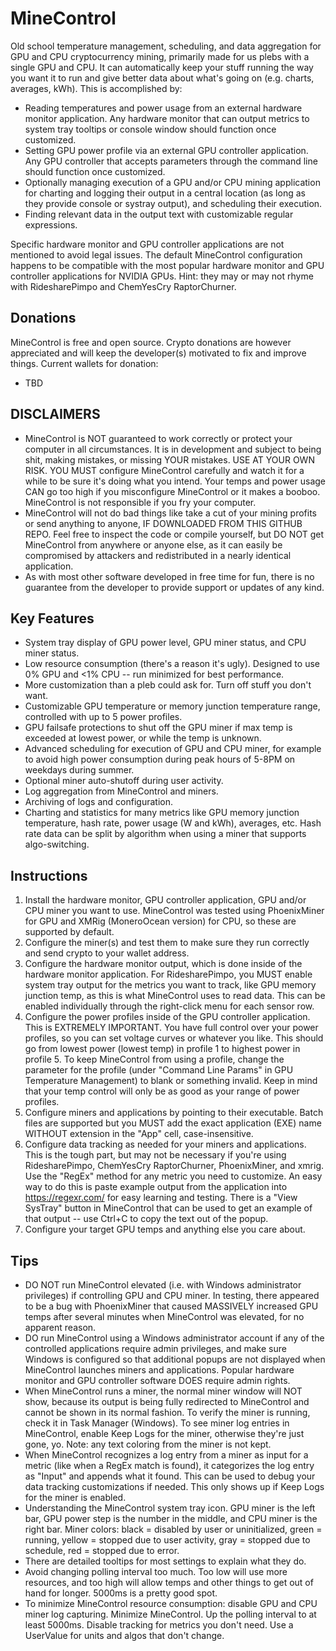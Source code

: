 # MineControl 

Old school temperature management, scheduling, and data aggregation for GPU and CPU cryptocurrency mining, primarily made for us plebs with a single GPU and CPU. It can automatically keep your stuff running the way you want it to run and give better data about what's going on (e.g. charts, averages, kWh). This is accomplished by:
- Reading temperatures and power usage from an external hardware monitor application. Any hardware monitor that can output metrics to system tray tooltips or console window should function once customized.
- Setting GPU power profile via an external GPU controller application. Any GPU controller that accepts parameters through the command line should function once customized.
- Optionally managing execution of a GPU and/or CPU mining application for charting and logging their output in a central location (as long as they provide console or systray output), and scheduling their execution.
- Finding relevant data in the output text with customizable regular expressions.

Specific hardware monitor and GPU controller applications are not mentioned to avoid legal issues. The default MineControl configuration happens to be compatible with the most popular hardware monitor and GPU controller applications for NVIDIA GPUs. Hint: they may or may not rhyme with RidesharePimpo and ChemYesCry RaptorChurner.

## Donations
MineControl is free and open source. Crypto donations are however appreciated and will keep the developer(s) motivated to fix and improve things. Current wallets for donation:
- TBD

## DISCLAIMERS

- MineControl is NOT guaranteed to work correctly or protect your computer in all circumstances. It is in development and subject to being shit, making mistakes, or missing YOUR mistakes. USE AT YOUR OWN RISK. YOU MUST configure MineControl carefully and watch it for a while to be sure it's doing what you intend. Your temps and power usage CAN go too high if you misconfigure MineControl or it makes a booboo. MineControl is not responsible if you fry your computer.
- MineControl will not do bad things like take a cut of your mining profits or send anything to anyone, IF DOWNLOADED FROM THIS GITHUB REPO. Feel free to inspect the code or compile yourself, but DO NOT get MineControl from anywhere or anyone else, as it can easily be compromised by attackers and redistributed in a nearly identical application.
- As with most other software developed in free time for fun, there is no guarantee from the developer to provide support or updates of any kind.

## Key Features

- System tray display of GPU power level, GPU miner status, and CPU miner status.
- Low resource consumption (there's a reason it's ugly). Designed to use 0% GPU and <1% CPU -- run minimized for best performance. 
- More customization than a pleb could ask for. Turn off stuff you don't want.
- Customizable GPU temperature or memory junction temperature range, controlled with up to 5 power profiles.
- GPU failsafe protections to shut off the GPU miner if max temp is exceeded at lowest power, or while the temp is unknown.
- Advanced scheduling for execution of GPU and CPU miner, for example to avoid high power consumption during peak hours of 5-8PM on weekdays during summer.
- Optional miner auto-shutoff during user activity.
- Log aggregation from MineControl and miners.
- Archiving of logs and configuration.
- Charting and statistics for many metrics like GPU memory junction temperature, hash rate, power usage (W and kWh), averages, etc. Hash rate data can be split by algorithm when using a miner that supports algo-switching.

## Instructions

1) Install the hardware monitor, GPU controller application, GPU and/or CPU miner you want to use. MineControl was tested using PhoenixMiner for GPU and XMRig (MoneroOcean version) for CPU, so these are supported by default.
2) Configure the miner(s) and test them to make sure they run correctly and send crypto to your wallet address.
3) Configure the hardware monitor output, which is done inside of the hardware monitor application. For RidesharePimpo, you MUST enable system tray output for the metrics you want to track, like GPU memory junction temp, as this is what MineControl uses to read data. This can be enabled individually through the right-click menu for each sensor row.
3) Configure the power profiles inside of the GPU controller application. This is EXTREMELY IMPORTANT. You have full control over your power profiles, so you can set voltage curves or whatever you like. This should go from lowest power (lowest temp) in profile 1 to highest power in profile 5. To keep MineControl from using a profile, change the parameter for the profile (under "Command Line Params" in GPU Temperature Management) to blank or something invalid. Keep in mind that your temp control will only be as good as your range of power profiles.
4) Configure miners and applications by pointing to their executable. Batch files are supported but you MUST add the exact application (EXE) name WITHOUT extension in the "App" cell, case-insensitive.
5) Configure data tracking as needed for your miners and applications. This is the tough part, but may not be necessary if you're using RidesharePimpo, ChemYesCry RaptorChurner, PhoenixMiner, and xmrig. Use the "RegEx" method for any metric you need to customize. An easy way to do this is paste example output from the application into https://regexr.com/ for easy learning and testing. There is a "View SysTray" button in MineControl that can be used to get an example of that output -- use Ctrl+C to copy the text out of the popup.
6) Configure your target GPU temps and anything else you care about. 

## Tips

- DO NOT run MineControl elevated (i.e. with Windows administrator privileges) if controlling GPU and CPU miner. In testing, there appeared to be a bug with PhoenixMiner that caused MASSIVELY increased GPU temps after several minutes when MineControl was elevated, for no apparent reason.
- DO run MineControl using a Windows administrator account if any of the controlled applications require admin privileges, and make sure Windows is configured so that additional popups are not displayed when MineControl launches miners and applications. Popular hardware monitor and GPU controller software DOES require admin rights.
- When MineControl runs a miner, the normal miner window will NOT show, because its output is being fully redirected to MineControl and cannot be shown in its normal fashion. To verify the miner is running, check it in Task Manager (Windows). To see miner log entries in MineControl, enable Keep Logs for the miner, otherwise they're just gone, yo. Note: any text coloring from the miner is not kept.
- When MineControl recognizes a log entry from a miner as input for a metric (like when a RegEx match is found), it categorizes the log entry as "Input" and appends what it found. This can be used to debug your data tracking customizations if needed. This only shows up if Keep Logs for the miner is enabled.
- Understanding the MineControl system tray icon. GPU miner is the left bar, GPU power step is the number in the middle, and CPU miner is the right bar. Miner colors: black = disabled by user or uninitialized, green = running, yellow = stopped due to user activity, gray = stopped due to schedule, red = stopped due to error.
- There are detailed tooltips for most settings to explain what they do.
- Avoid changing polling interval too much. Too low will use more resources, and too high will allow temps and other things to get out of hand for longer. 5000ms is a pretty good spot.
- To minimize MineControl resource consumption: disable GPU and CPU miner log capturing. Minimize MineControl. Up the polling interval to at least 5000ms. Disable tracking for metrics you don't need. Use a UserValue for units and algos that don't change.
